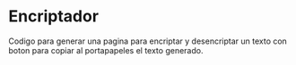 <h1>Encriptador</h1>
Codigo para generar una pagina para encriptar y desencriptar un texto con boton para copiar al portapapeles el texto generado.
